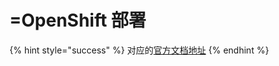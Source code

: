 # =OpenShift 部署

{% hint style="success" %}
对应的[官方文档地址](https://bitwarden.com/help/openshift-deployment/)
{% endhint %}
